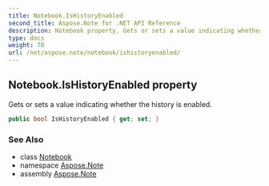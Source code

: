 ```yaml
---
title: Notebook.IsHistoryEnabled
second_title: Aspose.Note for .NET API Reference
description: Notebook property. Gets or sets a value indicating whether the history is enabled
type: docs
weight: 70
url: /net/aspose.note/notebook/ishistoryenabled/
---
```

## Notebook.IsHistoryEnabled property

Gets or sets a value indicating whether the history is enabled.

```csharp
public bool IsHistoryEnabled { get; set; }
```

### See Also

* class [Notebook](../)
* namespace [Aspose.Note](../../notebook/)
* assembly [Aspose.Note](../../../)


